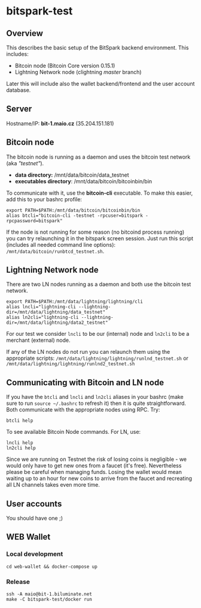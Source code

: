 # bitspark-test

## Overview

This describes the basic setup of the BitSpark backend environment. This includes:
* Bitcoin node (Bitcoin Core version 0.15.1)
* Lightning Network node (clightning _master_ branch)

Later this will include also the wallet backend/frontend and the user account database.

## Server

Hostname/IP: **bit-1.maio.cz** (35.204.151.181)

## Bitcoin node

The bitcoin node is running as a daemon and uses the bitcoin test network (aka *"testnet"*).

* **data directory:** /mnt/data/bitcoin/data_testnet
* **executables directory**: /mnt/data/bitcoin/bitcoinbin/bin

To communicate with it, use the **bitcoin-cli** executable. To make this easier, add this to your bashrc profile:

```
export PATH=$PATH:/mnt/data/bitcoin/bitcoinbin/bin
alias btcli="bitcoin-cli -testnet -rpcuser=bitspark -rpcpassword=bitspark"
```

If the node is not running for some reason (no bitcoind process running) you can try relaunching it in the bitspark screen session. Just run this script (includes all needed command line options): `/mnt/data/bitcoin/runbtcd_testnet.sh`.

## Lightning Network node

There are two LN nodes running as a daemon and both use the bitcoin test network.

```
export PATH=$PATH:/mnt/data/lightning/lightning/cli
alias lncli="lightning-cli --lightning-dir=/mnt/data/lightning/data_testnet"
alias ln2cli="lightning-cli --lightning-dir=/mnt/data/lightning/data2_testnet"
```

For our test we consider `lncli` to be our (internal) node and `ln2cli` to be a merchant (external) node.

If any of the LN nodes do not run you can relaunch them using the appropriate scripts: `/mnt/data/lightning/lightning/runlnd_testnet.sh` or `/mnt/data/lightning/lightning/runlnd2_testnet.sh`

## Communicating with Bitcoin and LN node

If you have the `btcli` and `lncli` and `ln2cli` aliases in your bashrc (make sure to run `source ~/.bashrc` to refresh it) then it is quite straightforward. Both communicate with the appropriate nodes using RPC. Try:

```
btcli help
```

To see available Bitcoin Node commands. For LN, use:

```
lncli help
ln2cli help
```

Since we are running on Testnet the risk of losing coins is negligible - we would only have to get new ones from a faucet (it's free). Nevertheless please be careful when managing funds. Losing the wallet would mean waiting up to an hour for new coins to arrive from the faucet and recreating all LN channels takes even more time.

## User accounts

You should have one ;)

## WEB Wallet

### Local development

```
cd web-wallet && docker-compose up
```

### Release

```
ssh -A maio@bit-1.biluminate.net
make -C bitspark-test/docker run
```

